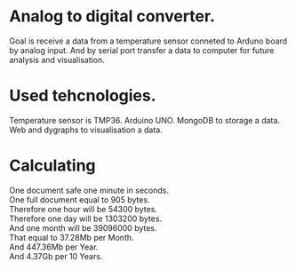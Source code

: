 # Analog to digital converter.

Goal is receive a data from a temperature sensor conneted to Arduno board by analog input. And by serial port transfer a data to computer for future analysis and visualisation.

# Used tehcnologies.

Temperature sensor is TMP36.
Arduino UNO.
MongoDB to storage a data.
Web and dygraphs to visualisation a data.

# Calculating

One document safe one minute in seconds.  
One full document equal to 905 bytes.  
Therefore one hour will be 54300 bytes.  
Therefore one day will be 1303200 bytes.  
And one month will be 39096000 bytes.  
That equal to 37.28Mb per Month.  
And 447.36Mb per Year.  
And 4.37Gb per 10 Years.   

